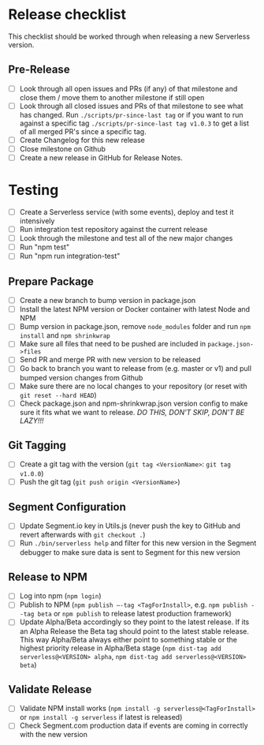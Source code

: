 # Release checklist

This checklist should be worked through when releasing a new Serverless version.

## Pre-Release
- [ ] Look through all open issues and PRs (if any) of that milestone and close them / move them to another
milestone if still open
- [ ] Look through all closed issues and PRs of that milestone to see what has changed. Run `./scripts/pr-since-last tag` or if you want to run against a specific tag `./scripts/pr-since-last tag v1.0.3` to get a list of all merged PR's since a specific tag.
- [ ] Create Changelog for this new release
- [ ] Close milestone on Github
- [ ] Create a new release in GitHub for Release Notes.

# Testing
- [ ] Create a Serverless service (with some events), deploy and test it intensively
- [ ] Run integration test repository against the current release
- [ ] Look through the milestone and test all of the new major changes
- [ ] Run "npm test"
- [ ] Run "npm run integration-test"

## Prepare Package
- [ ] Create a new branch to bump version in package.json
- [ ] Install the latest NPM version or Docker container with latest Node and NPM
- [ ] Bump version in package.json, remove `node_modules` folder and run `npm install` and `npm shrinkwrap`
- [ ] Make sure all files that need to be pushed are included in `package.json->files`
- [ ] Send PR and merge PR with new version to be released
- [ ] Go back to branch you want to release from (e.g. master or v1) and pull bumped version changes from Github
- [ ] Make sure there are no local changes to your repository (or reset with `git reset --hard HEAD`)
- [ ] Check package.json and npm-shrinkwrap.json version config to make sure it fits what we want to release. *DO THIS, DON'T SKIP, DON'T BE LAZY!!!*

## Git Tagging
- [ ] Create a git tag with the version (`git tag <VersionName>`: `git tag v1.0.0`)
- [ ] Push the git tag (`git push origin <VersionName>`)

## Segment Configuration
- [ ] Update Segment.io key in Utils.js (never push the key to GitHub and revert afterwards with `git checkout .`)
- [ ] Run `./bin/serverless help` and filter for this new version in the Segment debugger to make sure data is sent to Segment for this new version

## Release to NPM
- [ ] Log into npm (`npm login`)
- [ ] Publish to NPM (`npm publish —-tag <TagForInstall>`, e.g. `npm publish --tag beta` or `npm publish` to release latest production framework)
- [ ] Update Alpha/Beta accordingly so they point to the latest release. If its an Alpha Release the Beta tag should point to the latest stable release. This way Alpha/Beta always either point to something stable or the highest priority release in Alpha/Beta stage (`npm dist-tag add serverless@<VERSION> alpha`, `npm dist-tag add serverless@<VERSION> beta`)

## Validate Release
- [ ] Validate NPM install works (`npm install -g serverless@<TagForInstall>` or `npm install -g serverless` if latest is released)
- [ ] Check Segment.com production data if events are coming in correctly with the new version
